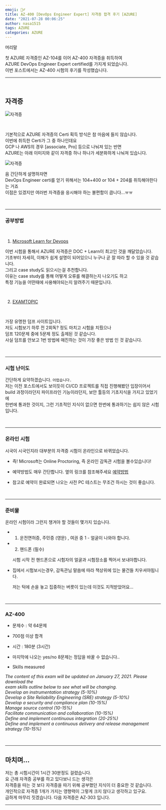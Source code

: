 ```yaml
---
emoji: 🤦‍♂️
title: AZ-400 [DevOps Engineer Expert] 자격증 합격 후기 [AZURE]
date: "2021-07-28 00:06:25"
author: nasa1515
tags: AZURE
categories: AZURE
---
```




머리말  

첫 AZURE 자격증인 AZ-104를 이어 AZ-400 자격증을 취득하여  
AZURE DevOps Engineer Expert certified를 가지게 되었습니다.  
이번 포스트에서는 AZ-400 시험의 후기를 작성했습니다.


---

<br/>

## 자격증

![자격증](https://user-images.githubusercontent.com/69498804/105138320-0ed3f480-5b38-11eb-8da1-152be179f275.JPG)



<br/>


기본적으로 AZURE 자격증의 Certi 획득 방식은 참 마음에 들지 않습니다.  
이번에 취득한 Certi가 그 중 하나인데요  
GCP 나 AWS의 경우 [associate, Pro] 등으로 나눠져 있는 반면  
AZURE는 아래 이미지와 같이 자격증 하나 하나가 세분화하게 나눠져 있습니다.  


![자격증](https://user-images.githubusercontent.com/69498804/105139485-baca0f80-5b39-11eb-8a40-eff18ecd86eb.JPG)


음 간단하게 설명하자면  
DevOps Engineer certi를 얻기 위해서는 104+400 or 104 + 204를 취득해야한다는 거죠  
이점은 있겠지만 여러번 자격증을 응시해야 하는 불편함이 큽니다...ㅠㅠ
  

<br/>

---

### 공부방법  

<br/>

1. [Microsoft Learn for Devops](https://docs.microsoft.com/ko-kr/learn/paths/az-400-develop-instrumentation-strategy/)

이번 시험을 통해서 AZURE 자격증은 DOC + Learn이 최고인 것을 깨달았습니다.  
기초부터 자세히, 이해가 쉽게 설명이 되어있으니 누구나 곧 잘 따라 할 수 있을 것 같습니다.  
그리고 case study도 읽으시는걸 추천합니다.  
이유는 case study를 통해 어떻게 오류를 해결하는지 나오기도 하고  
특정 기능을 어떤때에 사용해야되는지 알려주기 때문입니다.

<br/>

2. [EXAMTOPIC](https://www.examtopics.com/exams/microsoft/az-400/)
<br/>

가장 유명한 덤프 사이트입니다.  
저도 시험보기 하루 전 2회독? 정도 마치고 시험을 치뤘으나  
덤프 120문제 중에 5문제 정도 출제된 것 같습니다.   
사실 덤프를 안보고 1번 방법에 매진하는 것이 가장 좋은 방법 인 것 같습니다.


<br/>

---

### 시험 난이도


간단하게 요약하겠습니다. ``어렵습니다.``  
저는 이전 포스트에서도 보이듯이 CI/CD 프로젝트를 직접 진행해봤던 입장이어서  
build 과정이라던지 파이프라인 기능이라던지, 보안 툴등의 기초지식을 가지고 있었기에  
한번에 통과한 것이지, 그런 기초적인 지식이 없으면 한번에 통과하기는 쉽지 않은 시험입니다.  

<br/>
 
---

### 온라인 시험


시국이 시국인지라 대부분의 자격증 시험이 온라인으로 바뀌었습니다.
 
* 즉! Microsoft는 Online Proctoring, 즉 온라인 감독관 시험을 볼수있습니다!

 
* 예약방법도 매우 간단합니다. 옆의 링크를 참조해주세요 [예약방법](https://docs.microsoft.com/en-us/learn/certifications/online-exams)
 

* 참고로 예약이 완료되면 나오는 사전 PC 테스트는 무조건 하시는 것이 좋습니다.

<br/>

---

### 준비물

온라인 시험이라 그런지 챙겨야 할 것들이 몇가지 있습니다.

* 1. 운전면허증, 주민증 (영문) , 여권 중 1 - 얼굴이 나와야 합니다.

* 2. 핸드폰 (필수)

    시험 시작 전 핸드폰으로 시험자의 얼굴과 시험장소를 찍어서 보내야합니다.


* 집에서 시험보시는경우, 감독관님 말씀에 따라 책상위에 있는 물건들 치우셔야됩니다.


    저는 턱에 손을 놓고 집중하는 버릇이 있는데 이것도 지적받았어요...

<br/>

---

### AZ-400


* 문제수 : 약 64문제
* 700점 이상 합격
* 시간 : 180분 (3시간)
* 마지막에 나오는 yes/no 8문제는 정답을 바꿀 수 없습니다..

* Skills measured  


*The content of this exam will be updated on January 27, 2021. Please download the*   
*exam skills outline below to see what will be changing.*  
*Develop an instrumentation strategy (5-10%)*  
*Develop a Site Reliability Engineering (SRE) strategy (5-10%)*  
*Develop a security and compliance plan (10-15%)*  
*Manage source control (10-15%)*  
*Facilitate communication and collaboration (10-15%)*  
*Define and implement continuous integration (20-25%)*  
*Define and implement a continuous delivery and release management strategy (10-15%)*


<br/>


---

## 마치며…  


저는 총 시험시간이 1시간 30분정도 걸렸습니다.    
요 근래 자격증 공부를 하고 있다보니 드는 생각은  
자격증을 따는 것 보다 자격증을 따기 위해 공부했던 지식이 더 중요한 것 같습니다.  
개인적으로 자격증 1개가 가지는 영향력이 그렇게 크지 않다고 생각하고 있구요.  
급하게 마무리 짓겠습니다. 다음 자격증은 AZ-303 입니다.

---